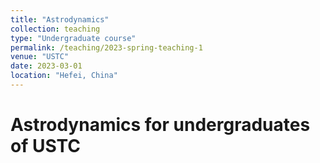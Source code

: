 ```yaml
---
title: "Astrodynamics"
collection: teaching
type: "Undergraduate course"
permalink: /teaching/2023-spring-teaching-1
venue: "USTC"
date: 2023-03-01
location: "Hefei, China"
---
```


[//]: # (This is a description of a teaching experience. You can use markdown like any other post.)

Astrodynamics for undergraduates of USTC
======
